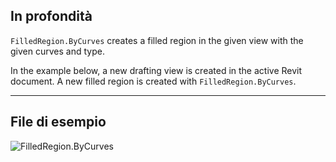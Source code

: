 ## In profondità
`FilledRegion.ByCurves` creates a filled region in the given view with the given curves and type.

In the example below, a new drafting view is created in the active Revit document. A new filled region is created with `FilledRegion.ByCurves`.

___
## File di esempio

![FilledRegion.ByCurves](./Revit.Elements.FilledRegion.ByCurves_img.jpg)
